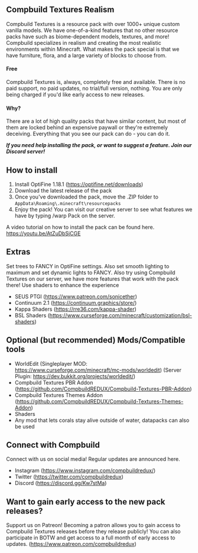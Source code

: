 ## Compbuild Textures Realism

Compbuild Textures is a resource pack with over 1000+ unique custom vanilla models. We have one-of-a-kind features that no other resource packs have such as biome-dependent models, textures, and more! Compbuild specializes in realism and creating the most realistic environments within Minecraft. What makes the pack special is that we have furniture, flora, and a large variety of blocks to choose from.

#### Free

Compbuild Textures is, always, completely free and available. There is no paid support, no paid updates, no trial/full version, nothing. You are only being charged if you'd like early access to new releases. 

#### Why?

There are a lot of high quality packs that have similar content, but most of them are locked behind an expensive paywall or they're extremely deceiving. Everything that you see our pack can do - you can do it.



***If you need help installing the pack, or want to suggest a feature. Join our Discord server!***

## How to install

1. Install OptiFine 1.18.1 (https://optifine.net/downloads)
2. Download the latest release of the pack
3. Once you've downloaded the pack, move the .ZIP folder to `AppData\Roaming\.minecraft\resourcepacks`
4. Enjoy the pack! You can visit our creative server to see what features we have by typing /warp Pack on the server.

A video tutorial on how to install the pack can be found here. https://youtu.be/AtZuDbSjCGE

## Extras

Set trees to FANCY in OptiFine settings. Also set smooth lighting to maximum and set dynamic lights to FANCY. Also try using Compbuild Textures on our server, we have more features that work with the pack there! Use shaders to enhance the experience

+ SEUS PTGI (https://www.patreon.com/sonicether)
+ Continuum 2.1 (https://continuum.graphics/store/)
+ Kappa Shaders (https://rre36.com/kappa-shader)
+ BSL Shaders (https://www.curseforge.com/minecraft/customization/bsl-shaders)

## Optional (but recommended) Mods/Compatible tools

+ WorldEdit (Singleplayer MOD: https://www.curseforge.com/minecraft/mc-mods/worldedit) (Server Plugin: https://dev.bukkit.org/projects/worldedit/)
+ Compbuild Textures PBR Addon (https://github.com/CompbuildREDUX/Compbuild-Textures-PBR-Addon)
+ Compbuild Textures Themes Addon (https://github.com/CompbuildREDUX/Compbuild-Textures-Themes-Addon)
+ Shaders
+ Any mod that lets corals stay alive outside of water, datapacks can also be used

## Connect with Compbuild

Connect with us on social media! Regular updates are announced here.

+ Instagram (https://www.instagram.com/compbuildredux/)
+ Twitter (https://twitter.com/compbuildredux)
+ Discord (https://discord.gg/Kw7stMa)

## Want to gain early access to the new pack releases?

Support us on Patreon! Becoming a patron allows you to gain access to Compbuild Textures releases before they release publicly! You can also participate in BOTW and get access to a full month of early access to updates. (https://www.patreon.com/compbuildredux)


